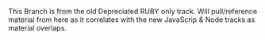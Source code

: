  This Branch is from the old Depreciated RUBY only track. Will pull/reference material from here as it correlates with the new JavaScrip & Node tracks as material overlaps.
